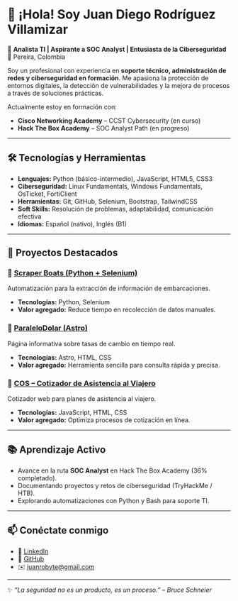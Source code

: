 # 👋 ¡Hola! Soy Juan Diego Rodríguez Villamizar

🎯 **Analista TI | Aspirante a SOC Analyst | Entusiasta de la Ciberseguridad**
📍 Pereira, Colombia

Soy un profesional con experiencia en **soporte técnico, administración de redes y ciberseguridad en formación**.
Me apasiona la protección de entornos digitales, la detección de vulnerabilidades y la mejora de procesos a través de soluciones prácticas.

Actualmente estoy en formación con:
- **Cisco Networking Academy** – CCST Cybersecurity (en curso)
- **Hack The Box Academy** – SOC Analyst Path (en progreso)

---

## 🛠️ Tecnologías y Herramientas
- **Lenguajes:** Python (básico-intermedio), JavaScript, HTML5, CSS3
- **Ciberseguridad:** Linux Fundamentals, Windows Fundamentals, OsTicket, FortiClient
- **Herramientas:** Git, GitHub, Selenium, Bootstrap, TailwindCSS
- **Soft Skills:** Resolución de problemas, adaptabilidad, comunicación efectiva
- **Idiomas:** Español (nativo), Inglés (B1)

---

## 🚀 Proyectos Destacados

### 📌 [Scraper Boats (Python + Selenium)](https://github.com/juanrobyte/scraper-boats-selenium)
Automatización para la extracción de información de embarcaciones.
- **Tecnologías:** Python, Selenium
- **Valor agregado:** Reduce tiempo en recolección de datos manuales.

### 📌 [ParaleloDolar (Astro)](https://github.com/juanrobyte/paralelodolar-astro)
Página informativa sobre tasas de cambio en tiempo real.
- **Tecnologías:** Astro, HTML, CSS
- **Valor agregado:** Herramienta sencilla para consulta rápida y precisa.

### 📌 [COS – Cotizador de Asistencia al Viajero](https://github.com/juanrobyte/COS)
Cotizador web para planes de asistencia al viajero.
- **Tecnologías:** JavaScript, HTML, CSS
- **Valor agregado:** Optimiza procesos de cotización en línea.

---

## 📚 Aprendizaje Activo
- Avance en la ruta **SOC Analyst** en Hack The Box Academy (36% completado).
- Documentando proyectos y retos de ciberseguridad (TryHackMe / HTB).
- Explorando automatizaciones con Python y Bash para soporte TI.

---

## 📫 Conéctate conmigo
- 💼 [LinkedIn](https://www.linkedin.com/in/juanrobyte)
- 🐙 [GitHub](https://github.com/juanrobyte)
- ✉️ juanrobyte@gmail.com

---

✨ *“La seguridad no es un producto, es un proceso.” – Bruce Schneier*
